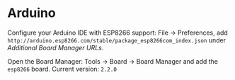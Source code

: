 # Arduino

Configure your Arduino IDE with ESP8266 support: File -> Preferences, add `http://arduino.esp8266.com/stable/package_esp8266com_index.json` under *Additional Board Manager URLs*.

Open the Board Manager: Tools -> Board -> Board Manager and add the `esp8266` board. Current version: `2.2.0`
